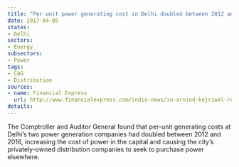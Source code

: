 ```yaml
---
title: "Per unit power generating cost in Delhi doubled between 2012 and 2016"
date: 2017-04-05
states:
- Delhi
sectors:
- Energy
subsectors:
- Power
tags:
- CAG
- Distribution
sources:
- name: Financial Express
  url: http://www.financialexpress.com/india-news/in-arvind-kejriwal-ruled-delhi-power-generation-cost-doubles-in-5-years/606682/
details:
---
```


The Comptroller and Auditor General found that per-unit generating costs at Delhi’s two power generation companies had doubled between 2012 and 2016, increasing the cost of power in the capital and causing the city’s privately-owned distribution companies to seek to purchase power elsewhere.
